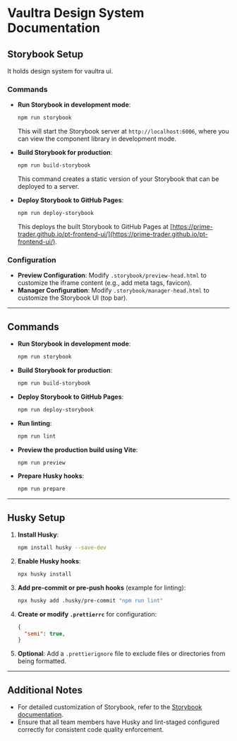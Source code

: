 
# Vaultra Design System Documentation

## Storybook Setup

It holds design system for vaultra ui.

### Commands

- **Run Storybook in development mode**:

   ```bash
   npm run storybook
   ```

   This will start the Storybook server at `http://localhost:6006`, where you can view the component library in development mode.

- **Build Storybook for production**:

   ```bash
   npm run build-storybook
   ```

   This command creates a static version of your Storybook that can be deployed to a server.

- **Deploy Storybook to GitHub Pages**:

   ```bash
   npm run deploy-storybook
   ```

   This deploys the built Storybook to GitHub Pages at [https://prime-trader.github.io/pt-frontend-ui/](https://prime-trader.github.io/pt-frontend-ui/).

### Configuration

- **Preview Configuration**: Modify `.storybook/preview-head.html` to customize the iframe content (e.g., add meta tags, favicon).
- **Manager Configuration**: Modify `.storybook/manager-head.html` to customize the Storybook UI (top bar).

---

## Commands

- **Run Storybook in development mode**:

   ```bash
   npm run storybook
   ```

- **Build Storybook for production**:

   ```bash
   npm run build-storybook
   ```

- **Deploy Storybook to GitHub Pages**:

   ```bash
   npm run deploy-storybook
   ```

- **Run linting**:

   ```bash
   npm run lint
   ```

- **Preview the production build using Vite**:

   ```bash
   npm run preview
   ```

- **Prepare Husky hooks**:

   ```bash
   npm run prepare
   ```

---

## Husky Setup

1. **Install Husky**:

   ```bash
   npm install husky --save-dev
   ```

2. **Enable Husky hooks**:

   ```bash
   npx husky install
   ```

3. **Add pre-commit or pre-push hooks** (example for linting):

   ```bash
   npx husky add .husky/pre-commit "npm run lint"
   ```

4. **Create or modify `.prettierrc`** for configuration:

   ```json
   {
     "semi": true,
   }
   ```

5. **Optional**: Add a `.prettierignore` file to exclude files or directories from being formatted.

---

## Additional Notes

- For detailed customization of Storybook, refer to the [Storybook documentation](https://storybook.js.org/docs).
- Ensure that all team members have Husky and lint-staged configured correctly for consistent code quality enforcement.
